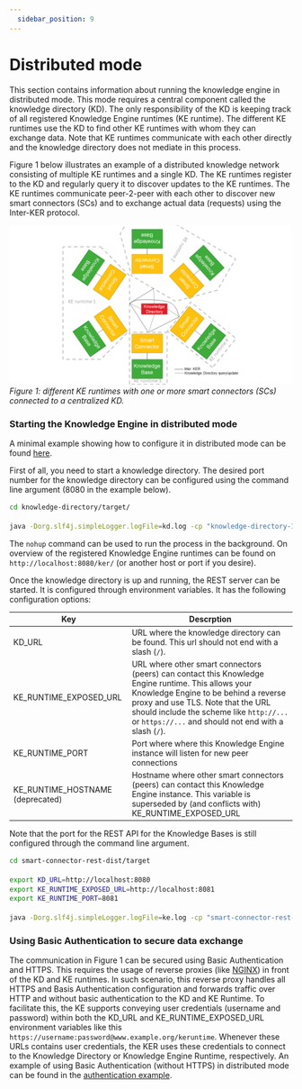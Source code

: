```yaml
---
  sidebar_position: 9
---
```


Distributed mode
================

This section contains information about running the knowledge engine in distributed mode. This mode requires a central component called the knowledge directory (KD). The only responsibility of the KD is keeping track of all registered Knowledge Engine runtimes (KE runtime). The different KE runtimes use the KD to find other KE runtimes with whom they can exchange data. Note that KE runtimes communicate with each other directly and the knowledge directory does not mediate in this process.  

Figure 1 below illustrates an example of a distributed knowledge network consisting of multiple KE runtimes and a single KD. The KE runtimes register to the KD and regularly query it to discover updates to the KE runtimes. The KE runtimes communicate peer-2-peer with each other to discover new smart connectors (SCs) and to exchange actual data (requests) using the Inter-KER protocol.

![Different KE runtimes with one or more smart connectors which are connected to a centralised Knowledge Directory](./../static/img/distributed-mode.png)*Figure 1: different KE runtimes with one or more smart connectors \(SCs\) connected to a centralized KD.*

### Starting the Knowledge Engine in distributed mode

A minimal example showing how to configure it in distributed mode can be found [here](https://github.com/TNO/knowledge-engine/tree/master/examples/multiple-runtimes).

First of all, you need to start a knowledge directory. The desired port number for the knowledge directory can be configured using the command line argument (8080 in the example below).

```bash
cd knowledge-directory/target/

java -Dorg.slf4j.simpleLogger.logFile=kd.log -cp "knowledge-directory-1.3.2.jar:dependency/*" eu.knowledge.engine.knowledgedirectory.Main 8080
```

The `nohup` command can be used to run the process in the background. On overview of the registered Knowledge Engine runtimes can be found on `http://localhost:8080/ker/` (or another host or port if you desire).

Once the knowledge directory is up and running, the REST server can be started. It is configured through environment variables. It has the following configuration options:

| Key    | Descrption                                     |
|--------|------------------------------------------------|
| KD_URL | URL where the knowledge directory can be found. This url should not end with a slash (`/`).|
| KE_RUNTIME_EXPOSED_URL | URL where other smart connectors (peers) can contact this Knowledge Engine runtime. This allows your Knowledge Engine to be behind a reverse proxy and use TLS. Note that the URL should include the scheme like `http://...` or `https://...` and should not end with a slash (`/`).|
| KE_RUNTIME_PORT | Port where where this Knowledge Engine instance will listen for new peer connections |
| KE_RUNTIME_HOSTNAME (deprecated) | Hostname where other smart connectors (peers) can contact this Knowledge Engine instance. This variable is superseded by (and conflicts with) KE_RUNTIME_EXPOSED_URL|

Note that the port for the REST API for the Knowledge Bases is still configured through the command line argument.

```bash
cd smart-connector-rest-dist/target

export KD_URL=http://localhost:8080
export KE_RUNTIME_EXPOSED_URL=http://localhost:8081
export KE_RUNTIME_PORT=8081

java -Dorg.slf4j.simpleLogger.logFile=ke.log -cp "smart-connector-rest-dist-1.3.2.jar:dependency/*" eu.knowledge.engine.rest.Main 8280
```

### Using Basic Authentication to secure data exchange

The communication in Figure 1 can be secured using Basic Authentication and HTTPS. This requires the usage of reverse proxies (like [NGINX](https://www.nginx.com/)) in front of the KD and KE runtimes. In such scenario, this reverse proxy handles all HTTPS and Basis Authentication configuration and forwards traffic over HTTP and without basic authentication to the KD and KE Runtime. To facilitate this, the KE supports conveying user credentials (username and password) within both the KD_URL and KE_RUNTIME_EXPOSED_URL environment variables like this `https://username:password@www.example.org/keruntime`. Whenever these URLs contains user credentials, the KER uses these credentials to connect to the Knowledge Directory or Knowledge Engine Runtime, respectively. An example of using Basic Authentication (without HTTPS) in distributed mode can be found in the [authentication example](https://github.com/TNO/knowledge-engine/tree/master/examples/authentication).